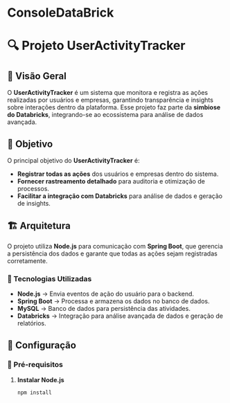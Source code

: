 ﻿# ConsoleDataBrick
# 🔍 Projeto UserActivityTracker

## 📌 Visão Geral
O **UserActivityTracker** é um sistema que monitora e registra as ações realizadas por usuários e empresas, garantindo transparência e insights sobre interações dentro da plataforma. Esse projeto faz parte da **simbiose do Databricks**, integrando-se ao ecossistema para análise de dados avançada.

## 🎯 Objetivo
O principal objetivo do **UserActivityTracker** é:
- **Registrar todas as ações** dos usuários e empresas dentro do sistema.
- **Fornecer rastreamento detalhado** para auditoria e otimização de processos.
- **Facilitar a integração com Databricks** para análise de dados e geração de insights.

## 🏗️ Arquitetura
O projeto utiliza **Node.js** para comunicação com **Spring Boot**, que gerencia a persistência dos dados e garante que todas as ações sejam registradas corretamente.

### 🔹 Tecnologias Utilizadas
- **Node.js** → Envia eventos de ação do usuário para o backend.
- **Spring Boot** → Processa e armazena os dados no banco de dados.
- **MySQL** → Banco de dados para persistência das atividades.
- **Databricks** → Integração para análise avançada de dados e geração de relatórios.

## 🔧 Configuração
### 🔹 Pré-requisitos
1. **Instalar Node.js**
   ```bash
   npm install
